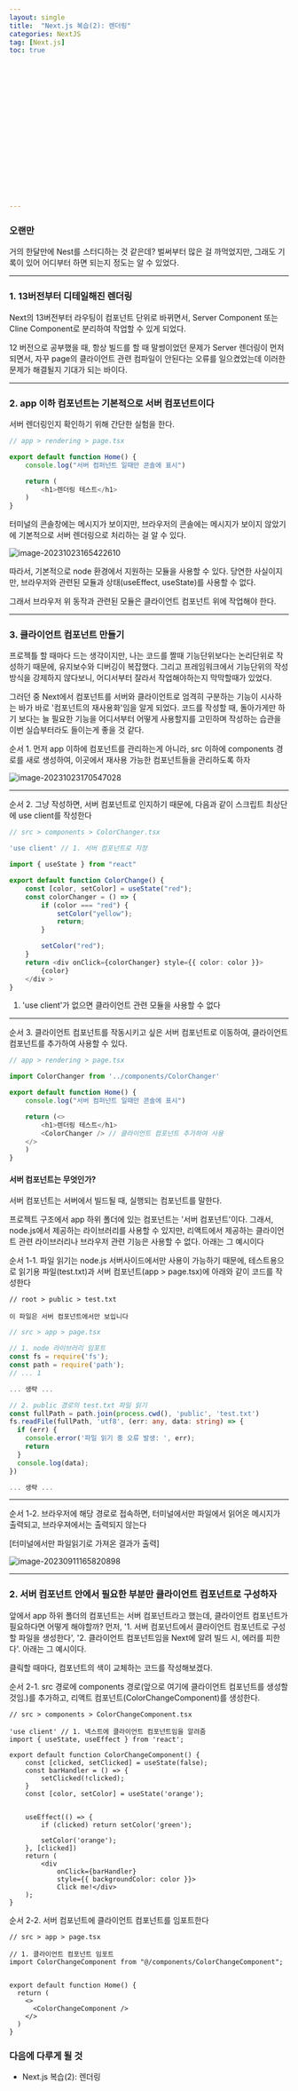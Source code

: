 ```yaml
---
layout: single
title:  "Next.js 복습(2): 렌더링"
categories: NextJS
tag: [Next.js]
toc: true 



















---
```


### 오랜만

거의 한달만에 Nest를 스터디하는 것 같은데? 벌써부터 많은 걸 까먹었지만, 그래도 기록이 있어 어디부터 하면 되는지 정도는 알 수 있었다.

------

### 1. 13버전부터 디테일해진 렌더링

Next의 13버전부터 라우팅이 컴포넌트 단위로 바뀌면서, Server Component 또는 Cline Component로 분리하여 작업할 수 있게 되었다.

12 버전으로 공부했을 때, 항상 빌드를 할 때 말썽이었던 문제가 Server 렌더링이 먼저 되면서, 자꾸 page의 클라이언트 관련 컴파일이 안된다는 오류를 일으켰었는데 이러한 문제가 해결될지 기대가 되는 바이다.

------

### 2. app 이하 컴포넌트는 기본적으로 서버 컴포넌트이다

서버 렌더링인지 확인하기 위해 간단한 실험을 한다.

```typescript
// app > rendering > page.tsx

export default function Home() {
    console.log("서버 컴퍼넌트 일때만 콘솔에 표시")

    return (
        <h1>렌더링 테스트</h1>
    )
}
```

터미널의 콘솔창에는 메시지가 보이지만, 브라우저의 콘솔에는 메시지가 보이지 않았기에 기본적으로 서버 렌더링으로 처리하는 걸 알 수 있다.

![image-20231023165422610](../../images/2023-09-11-a21/image-20231023165422610.png)

따라서, 기본적으로 node 환경에서 지원하는 모듈을 사용할 수 있다. 당연한 사실이지만, 브라우저와 관련된 모듈과 상태(useEffect, useState)를 사용할 수 없다.

그래서 브라우저 위 동작과 관련된 모듈은 클라이언트 컴포넌트 위에 작업해야 한다.

------

### 3.  클라이언트 컴포넌트 만들기

프로젝틀 할 때마다 드는 생각이지만, 나는 코드를 짤때 기능단위보다는 논리단위로 작성하기 때문에, 유지보수와 디버깅이 복잡했다. 그리고 프레임워크에서 기능단위의 작성방식을 강제하지 않다보니, 어디서부터 잘라서 작업해야하는지 막막할때가 있었다.

그러던 중 Next에서 컴포넌트를 서버와 클라이언트로 엄격히 구분하는 기능이 시사하는 바가 바로 '컴포넌트의 재사용화'임을 알게 되었다. 코드를 작성할 때, 돌아가게만 하기 보다는 늘 필요한 기능을 어디서부터 어떻게 사용할지를 고민하며 작성하는 습관을 이번 실습부터라도 들이는게 좋을 것 같다.

순서 1. 먼저 app 이하에 컴포넌트를 관리하는게 아니라, src 이하에 components 경로를 새로 생성하여, 이곳에서 재사용 가능한 컴포넌트들을 관리하도록 하자

![image-20231023170547028](../../images/2023-09-11-a21/image-20231023170547028.png)

------

순서 2. 그냥 작성하면, 서버 컴포넌트로 인지하기 때문에, 다음과 같이 스크립트 최상단에 use client를 작성한다

```typescript
// src > components > ColorChanger.tsx

'use client' // 1. 서버 컴포넌트로 지정

import { useState } from "react"

export default function ColorChange() {
    const [color, setColor] = useState("red");
    const colorChanger = () => {
        if (color === "red") {
            setColor("yellow");
            return;
        }

        setColor("red");
    }
    return <div onClick={colorChanger} style={{ color: color }}>
        {color}
    </div >
}
```

1. 'use client'가 없으면 클라이언트 관련 모듈을 사용할 수 없다

------

순서 3. 클라이언트 컴포넌트를 작동시키고 싶은 서버 컴포넌트로 이동하여, 클라이언트 컴포넌트를 추가하여 사용할 수 있다.

```typescript
// app > rendering > page.tsx

import ColorChanger from '../components/ColorChanger'

export default function Home() {
    console.log("서버 컴퍼넌트 일때만 콘솔에 표시")

    return (<>
        <h1>렌더링 테스트</h1>
        <ColorChanger /> // 클라이언트 컴포넌트 추가하여 사용
    </>
    )
}
```









#### 서버 컴포넌트는 무엇인가?

서버 컴포넌트는 서버에서 빌드될 때, 실행되는 컴포넌트를 말한다.

프로젝트 구조에서 app 하위 폴더에 있는 컴포넌트는 '서버 컴포넌트'이다. 그래서, node.js에서 제공하는 라이브러리를 사용할 수 있지만, 리액트에서 제공하는 클라이언트 관련 라이브러리나 브라우저 관련 기능은 사용할 수 없다. 아래는 그 예시이다

순서 1-1. 파일 읽기는 node.js 서버사이드에서만 사용이 가능하기 때문에, 테스트용으로 읽기용 파일(test.txt)과 서버 컴포넌트(app > page.tsx)에 아래와 같이 코드를 작성한다

```
// root > public > test.txt

이 파일은 서버 컴포넌트에서만 보입니다
```

```typescript
// src > app > page.tsx

// 1. node 라이브러리 임포트
const fs = require('fs');
const path = require('path');
// ... 1

... 생략 ...

// 2. public 경로의 test.txt 파일 읽기
const fullPath = path.join(process.cwd(), 'public', 'test.txt')
fs.readFile(fullPath, 'utf8', (err: any, data: string) => {
  if (err) {
    console.error('파일 읽기 중 오류 발생: ', err);
    return
  }
  console.log(data);
})

... 생략 ...
```

------

순서 1-2. 브라우저에 해당 경로로 접속하면, 터미널에서만 파일에서 읽어온 메시지가 출력되고, 브라우져에서는 출력되지 않는다

[터미널에서만 파일읽기로 가져온 결과가 출력]

![image-20230911165820898](../../images/2023-09-11-a21/image-20230911165820898.png)

------

### 2. 서버 컴포넌트 안에서 필요한 부분만 클라이언트 컴포넌트로 구성하자

앞에서 app 하위 폴더의 컴포넌트는 서버 컴포넌트라고 했는데, 클라이언트 컴포넌트가 필요하다면 어떻게 해야할까? 먼저, '1. 서버 컴포넌트에서 클라이언트 컴포넌트로 구성할 파일을 생성한다', '2. 클라이언트 컴포넌트임을 Next에 알려 빌드 시, 에러를 피한다'. 아래는 그 예시이다.

클릭할 때마다, 컴포넌트의 색이 교체하는 코드를 작성해보겠다.

순서 2-1. src 경로에 components 경로(앞으로 여기에 클라이언트 컴포넌트를 생성할 것임.)를 추가하고, 리액트 컴포넌트(ColorChangeComponent)를 생성한다.

```react
// src > components > ColorChangeComponent.tsx

'use client' // 1. 넥스트에 클라이언트 컴포넌트임을 알려줌
import { useState, useEffect } from 'react';

export default function ColorChangeComponent() {
    const [clicked, setClicked] = useState(false);
    const barHandler = () => {
        setClicked(!clicked);
    }
    const [color, setColor] = useState('orange');


    useEffect(() => {
        if (clicked) return setColor('green');

        setColor('orange');
    }, [clicked])
    return (
        <div
            onClick={barHandler}
            style={{ backgroundColor: color }}>
            Click me!</div>
    );
}
```

순서 2-2. 서버 컴포넌트에 클라이언트 컴포넌트를 임포트한다

```react
// src > app > page.tsx

// 1. 클라이언트 컴포넌트 임포트
import ColorChangeComponent from "@/components/ColorChangeComponent";


export default function Home() {
  return (
    <>
      <ColorChangeComponent />
    </>
  )
}
```









### 다음에 다루게 될 것

- Next.js 복습(2): 렌더링